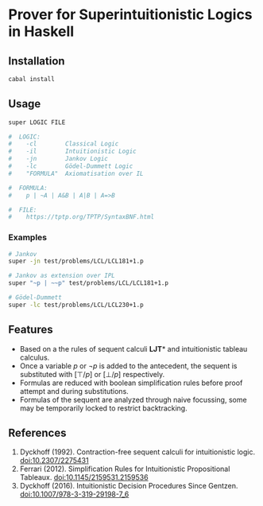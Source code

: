 # Prover for Superintuitionistic Logics in Haskell

## Installation
```bash
cabal install
```

## Usage
```bash
super LOGIC FILE

#  LOGIC:
#    -cl        Classical Logic
#    -il        Intuitionistic Logic
#    -jn        Jankov Logic
#    -lc        Gödel-Dummett Logic
#    "FORMULA"  Axiomatisation over IL

#  FORMULA:
#    p | ~A | A&B | A|B | A=>B

#  FILE:
#    https://tptp.org/TPTP/SyntaxBNF.html
```

### Examples
```bash
# Jankov
super -jn test/problems/LCL/LCL181+1.p

# Jankov as extension over IPL
super "~p | ~~p" test/problems/LCL/LCL181+1.p

# Gödel-Dummett
super -lc test/problems/LCL/LCL230+1.p
```

## Features
- Based on a the rules of sequent calculi **LJT*** and intuitionistic tableau calculus.
- Once a variable $p$ or $\neg p$ is added to the antecedent, the sequent is substituted with $[\top/p]$ or $[\bot/p]$ respectively.
- Formulas are reduced with boolean simplification rules before proof attempt and during substitutions.
- Formulas of the sequent are analyzed through naive focussing, some may be temporarily locked to restrict backtracking.

## References
1. Dyckhoff (1992). Contraction-free sequent calculi for intuitionistic logic. [doi:10.2307/2275431](https://doi.org/10.2307/2275431)
2. Ferrari (2012). Simplification Rules for Intuitionistic Propositional Tableaux. [doi:10.1145/2159531.2159536](https://doi.org/10.1145/2159531.2159536)
3. Dyckhoff (2016). Intuitionistic Decision Procedures Since Gentzen. [doi:10.1007/978-3-319-29198-7_6](https://doi.org/10.1007/978-3-319-29198-7_6)
